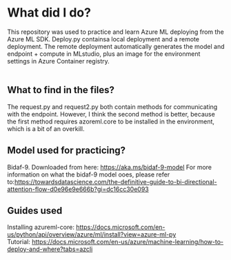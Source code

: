 # What did I do?

This repository was used to practice and learn Azure ML deploying from the Azure ML SDK. 
Deploy.py containsa local deployment and a remote deployment. 
The remote deployment automatically generates the model and endpoint + compute in MLstudio, plus an image for the environment settings in Azure Container registry. 
</br>
</br>
## What to find in the files?
The request.py and request2.py both contain methods for communicating with the endpoint. However, I think the second method is better, because the first method requires azoreml.core to be installed in the environment, which is a bit of an overkill. 

## Model used for practicing?
Bidaf-9. Downloaded from here: https://aka.ms/bidaf-9-model 
For more information on what the bidaf-9 model ooes, please refer to:https://towardsdatascience.com/the-definitive-guide-to-bi-directional-attention-flow-d0e96e9e666b?gi=dc16cc30e093


## Guides used

Installing azureml-core: https://docs.microsoft.com/en-us/python/api/overview/azure/ml/install?view=azure-ml-py </br>
Tutorial: https://docs.microsoft.com/en-us/azure/machine-learning/how-to-deploy-and-where?tabs=azcli 